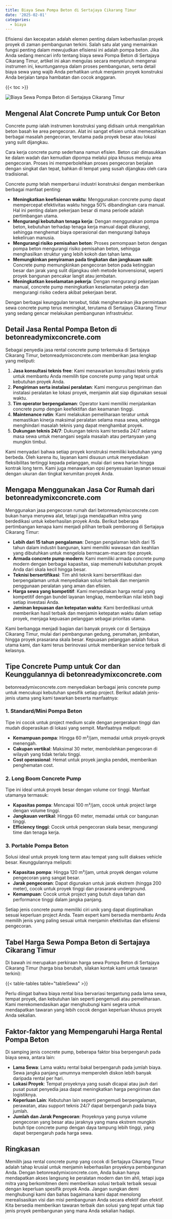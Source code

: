 ```yaml
---
title: Biaya Sewa Pompa Beton di Sertajaya Cikarang Timur
date: '2025-02-01'
categories:
  - biaya
---
```


Efisiensi dan kecepatan adalah elemen penting dalam keberhasilan proyek proyek di zaman pembangunan terkini. Salah satu alat yang memainkan fungsi penting dalam mewujudkan efisiensi ini adalah pompa beton. Jika Anda sedang mencari info tentang biaya sewa Pompa Beton di Sertajaya Cikarang Timur, artikel ini akan mengulas secara menyeluruh mengenai instrumen ini, keuntungannya dalam proses pembangunan, serta detail biaya sewa yang wajib Anda perhatikan untuk menjamin proyek konstruksi Anda berjalan tanpa hambatan dan cocok anggaran.

{{< toc >}}

![Biaya Sewa Pompa Beton di Sertajaya Cikarang Timur](https://betoncor8.github.io/pump/concrete-pump%20(10).png)

## Mengenal Alat Concrete Pump untuk Cor Beton

Concrete pump ialah instrumen konstruksi yang didisain untuk mengalirkan beton basah ke area pengecoran. Alat ini sangat efisien untuk memecahkan berbagai masalah pengecoran, terutama pada proyek besar atau lokasi yang sulit dijangkau.

Cara kerja concrete pump sederhana namun efisien. Beton cair dimasukkan ke dalam wadah dan kemudian dipompa melalui pipa khusus menuju area pengecoran. Proses ini memperbolehkan proses pengecoran berjalan dengan singkat dan tepat, bahkan di tempat yang susah dijangkau oleh cara tradisional.

Concrete pump telah memperbarui industri konstruksi dengan memberikan berbagai manfaat penting:

- **Meningkatkan keefisienan waktu**: Menggunakan concrete pump dapat mempercepat efektivitas waktu hingga 50% dibandingkan cara manual. Hal ini penting dalam pekerjaan besar di mana periode adalah pertimbangan utama.
- **Mengurangi kebutuhan tenaga kerja**: Dengan menggunakan pompa beton, kebutuhan terhadap tenaga kerja manual dapat dikurangi, sehingga menghemat biaya operasional dan mengurangi bahaya kekeliruan manusia.
- **Mengurangi risiko pemisahan beton**: Proses pemompaan beton dengan pompa beton mengurangi risiko pemisahan beton, sehingga menghasilkan struktur yang lebih kokoh dan tahan lama.
- **Memungkinkan penyiraman pada tingkatan dan jangkauan sulit**: Concrete pump memungkinkan pengecoran beton pada ketinggian besar dan jarak yang sulit dijangkau oleh metode konvensional, seperti proyek bangunan pencakar langit atau jembatan.
- **Meningkatkan keselamatan pekerja**: Dengan mengurangi pekerjaan manual, concrete pump meningkatkan keselamatan pekerja dan mengurangi risiko cedera akibat pekerjaan berat.

Dengan berbagai keunggulan tersebut, tidak mengherankan jika permintaan sewa concrete pump terus meningkat, terutama di Sertajaya Cikarang Timur yang sedang gencar melakukan pembangunan infrastruktur.

## Detail Jasa Rental Pompa Beton di betonreadymixconcrete.com

Sebagai penyedia jasa rental concrete pump terkemuka di Sertajaya Cikarang Timur, betonreadymixconcrete.com memberikan jasa lengkap yang meliputi:

1. **Jasa konsultasi teknis free**: Kami menawarkan konsultasi teknis gratis untuk membantu Anda memilih tipe concrete pump yang tepat untuk kebutuhan proyek Anda.
2. **Pengiriman serta instalasi peralatan**: Kami mengurus pengiriman dan instalasi peralatan ke lokasi proyek, menjamin alat siap digunakan sesuai waktu.
3. **Tim operator berpengalaman**: Operator kami memiliki menjalankan concrete pump dengan keefektifan dan keamanan tinggi.
4. **Maintenance rutin**: Kami melakukan pemeliharaan teratur untuk memastikan kinerja maksimal peralatan selama masa sewa, sehingga menghindari masalah teknis yang dapat menghambat proyek.
5. **Dukungan teknis 24/7**: Dukungan teknis kami tersedia 24/7 selama masa sewa untuk menangani segala masalah atau pertanyaan yang mungkin timbul.

Kami menyadari bahwa setiap proyek konstruksi memiliki kebutuhan yang berbeda. Oleh karena itu, layanan kami disusun untuk menyediakan fleksibilitas tertinggi kepada pelanggan, mulai dari sewa harian hingga kontrak long term. Kami juga menawarkan opsi penyesuaian layanan sesuai dengan ukuran dan tingkat kerumitan proyek Anda.

## Mengapa Menggunakan Jasa Cor Rumah dari betonreadymixconcrete.com

Menggunakan jasa pengecoran rumah dari betonreadymixconcrete.com bukan hanya menyewa alat, tetapi juga mendapatkan mitra yang berdedikasi untuk keberhasilan proyek Anda. Berikut beberapa pertimbangan kenapa kami menjadi pilihan terbaik pemborong di Sertajaya Cikarang Timur:

- **Lebih dari 15 tahun pengalaman**: Dengan pengalaman lebih dari 15 tahun dalam industri bangunan, kami memiliki wawasan dan keahlian yang dibutuhkan untuk mengelola bermacam-macam tipe proyek.
- **Armada concrete pump modern**: Kami memiliki armada concrete pump modern dengan berbagai kapasitas, siap memenuhi kebutuhan proyek Anda dari skala kecil hingga besar.
- **Teknisi bersertifikasi**: Tim ahli teknik kami bersertifikasi dan berpengalaman untuk menyediakan solusi terbaik dan menjamin penggunaan peralatan yang aman dan efisien.
- **Harga sewa yang kompetitif**: Kami menyediakan harga rental yang kompetitif dengan bundel layanan lengkap, memberikan nilai lebih bagi setiap investasi Anda.
- **Jaminan kepuasan dan ketepatan waktu**: Kami berdedikasi untuk memberikan hasil terbaik dan menjamin ketepatan waktu dalam setiap proyek, menjaga kepuasan pelanggan sebagai prioritas utama.

Kami berbangga menjadi bagian dari banyak proyek cor di Sertajaya Cikarang Timur, mulai dari pembangunan gedung, perumahan, jembatan, hingga proyek prasarana skala besar. Kepuasan pelanggan adalah fokus utama kami, dan kami terus berinovasi untuk memberikan service terbaik di kelasnya.

## Tipe Concrete Pump untuk Cor dan Keunggulannya di betonreadymixconcrete.com

betonreadymixconcrete.com menyediakan berbagai jenis concrete pump untuk mencukupi kebutuhan spesifik setiap project. Berikut adalah jenis-jenis utama yang kami tawarkan beserta manfaatnya:

### 1\. Standard/Mini Pompa Beton

Tipe ini cocok untuk project medium scale dengan pergerakan tinggi dan mudah dioperasikan di lokasi yang sempit. Manfaatnya meliputi:

- **Kemampuan pompa**: Hingga 60 m³/jam, memadai untuk proyek-proyek menengah.
- **Cakupan vertikal**: Maksimal 30 meter, membolehkan pengecoran di wilayah yang tidak terlalu tinggi.
- **Cost operasional**: Hemat untuk proyek jangka pendek, memberikan penghematan cost.

### 2\. Long Boom Concrete Pump

Tipe ini ideal untuk proyek besar dengan volume cor tinggi. Manfaat utamanya termasuk:

- **Kapasitas pompa**: Mencapai 100 m³/jam, cocok untuk project large dengan volume tinggi.
- **Jangkauan vertikal**: Hingga 60 meter, memadai untuk cor bangunan tinggi.
- **Efficiency tinggi**: Cocok untuk pengecoran skala besar, mengurangi time dan tenaga kerja.

### 3\. Portable Pompa Beton

Solusi ideal untuk proyek long term atau tempat yang sulit diakses vehicle besar. Keunggulannya meliputi:

- **Kapasitas pompa**: Hingga 120 m³/jam, untuk proyek dengan volume pengecoran yang sangat besar.
- **Jarak pengecoran**: Dapat digunakan untuk jarak ekstrem (hingga 200 meter), cocok untuk proyek tinggi dan prasarana underground.
- **Kemampuan**: Cocok untuk project yang butuh daya tahan dan performance tinggi dalam jangka panjang.

Setiap jenis concrete pump memiliki ciri unik yang dapat dioptimalkan sesuai keperluan project Anda. Team expert kami bersedia membantu Anda memilih jenis yang paling sesuai untuk menjamin efektivitas dan efisiensi pengecoran.

## Tabel Harga Sewa Pompa Beton di Sertajaya Cikarang Timur

Di bawah ini merupakan perkiraan harga sewa Pompa Beton di Sertajaya Cikarang Timur (harga bisa berubah, silakan kontak kami untuk tawaran terkini):

{{< table-tables table="tableSewa" >}}

Perlu diingat bahwa biaya rental bisa bervariasi tergantung pada lama sewa, tempat proyek, dan kebutuhan lain seperti pengemudi atau pemeliharaan. Kami merekomendasikan agar menghubungi kami segera untuk mendapatkan tawaran yang lebih cocok dengan keperluan khusus proyek Anda sekalian.

## Faktor-faktor yang Mempengaruhi Harga Rental Pompa Beton

Di samping jenis concrete pump, beberapa faktor bisa berpengaruh pada biaya sewa, antara lain:

- **Lama Sewa**: Lama waktu rental bakal berpengaruh pada jumlah biaya. Sewa jangka panjang umumnya memperoleh diskon lebih banyak daripada rental per hari.
- **Lokasi Proyek**: Tempat proyeknya yang susah dicapai atau jauh dari pusat pusat penyedia jasa dapat meningkatkan harga pengiriman dan logistiknya.
- **Keperluan Lain**: Kebutuhan lain seperti pengemudi berpengalaman, perawatan, atau support teknis 24/7 dapat berpengaruh pada biaya jumlah.
- **Jumlah dan Jarak Pengecoran**: Proyeknya yang punya volume pengecoran yang besar atau jaraknya yang mana ekstrem mungkin butuh tipe concrete pump dengan daya tampung lebih tinggi, yang dapat berpengaruh pada harga sewa.

## Ringkasan

Memilih jasa rental concrete pump yang cocok di Sertajaya Cikarang Timur adalah tahap krusial untuk menjamin keberhasilan proyeknya pembangunan Anda. Dengan betonreadymixconcrete.com, Anda bukan hanya mendapatkan akses langsung ke peralatan modern dan tim ahli, tetapi juga mitra yang berkomitmen demi memberikan solusi terbaik terbaik sesuai dengan keperluan spesifik proyek Anda. Jangan sungkan demi menghubungi kami dan bahas bagaimana kami dapat menolong merealisasikan visi dan misi pembangunan Anda secara efektif dan efektif. Kita bersedia memberikan tawaran terbaik dan solusi yang tepat untuk tiap jenis proyek pembangunan yang mana Anda sekalian hadapi.
